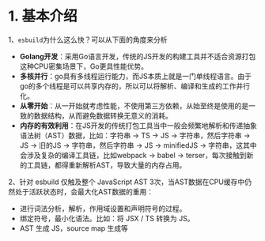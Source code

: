 # 1. 基本介绍

1、`esbuild`为什么这么快？可以从下面的角度来分析
- **Golang开发**：采用Go语言开发，传统的JS开发的构建工具并不适合资源打包这种CPU密集场景下，Go更具性能优势。
- **多核并行**：go具有多线程运行能力，而JS本质上就是一门单线程语言。由于go的多个线程是可以共享内存的，所以可以将解析、编译和生成的工作井行化。
- **从零开始**：从一开始就考虑性能，不使用第三方依赖，从始至终是使用的是一致的数据结构，从而避免数据转换无意义的消耗。
- **内存的有效利用**：在JS开发的传统打包工具当中一般会频繁地解析和传递抽象语法树（AST）数据，比如：字符串 -> TS -> JS -> 字符串，然后字符串 -> JS -> 旧的JS -> 字符串，然后字符串 -> JS -> minifiedJS -> 字符串，这其中会涉及复杂的编译工具链，比如webpack -> babel -> terser，每次接触到新的工具链，都得重新解析AST，导致大量的内存占用。

2、针对 esbuild 仅触及整个 JavaScript AST 3次，当AST数据在CPU缓存中仍然处于活跃状态时，会最大化AST数据的重用：
- 进行词法分析，解析，作用域设置和声明符号的过程。
- 绑定符号，最小化语法。比如：将 JSX / TS 转换为 JS。
- AST 生成 JS，source map 生成等






